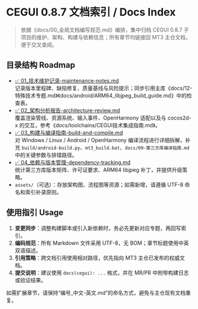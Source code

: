# CEGUI 0.8.7 文档索引 / Docs Index

> 依据《docs/00_全局文档编写规范.md》编排，集中归档 CEGUI 0.8.7 子项目的维护、架构、构建与依赖信息；所有章节均链接回 MT3 主仓文档，便于交叉查阅。

## 目录结构 Roadmap

- [✅ 01_技术维护记录-maintenance-notes.md](./01_技术维护记录-maintenance-notes.md)  
  记录版本里程碑、缺陷修复、质量基线与风险提示；同步引用主库《docs/12-特殊技术专题.md》《docs/android/ARM64_libjpeg_build_guide.md》中的检查表。
- [✅ 02_架构分析报告-architecture-review.md](./02_架构分析报告-architecture-review.md)  
  覆盖渲染管线、资源系统、输入事件、OpenHarmony 适配以及与 cocos2d-x 的交互，参考《docs/toolchains/CEGUI技术集成指南.md》。
- [✅ 03_构建与编译指南-build-and-compile.md](./03_构建与编译指南-build-and-compile.md)  
  对 Windows / Linux / Android / OpenHarmony 编译流程进行详细拆解，补充 `build/android-build.py`、`mt3_build.bat`、`docs/09-第三方库编译指南.md` 中的关键参数与排错路径。
- [✅ 04_依赖与版本管理-dependency-tracking.md](./04_依赖与版本管理-dependency-tracking.md)  
  统计第三方库版本矩阵、许可证要求、ARM64 libjpeg 补丁，并提供升级策略。
- `assets/`（可选）：存放架构图、流程图等资源；如需新增，请遵循 UTF-8 命名和索引补录原则。

## 使用指引 Usage

1. **变更同步**：调整构建脚本或引入新依赖时，务必先更新对应专题，再回写索引。
2. **编码规范**：所有 Markdown 文件采用 UTF-8，无 BOM；章节标题使用中英双语描述。
3. **引用策略**：跨文档引用使用相对路径，优先指向 MT3 主仓已发布的权威文档。
4. **提交说明**：建议使用 `docs(cegui): ...` 格式，并在 MR/PR 中附带构建日志或验证结果。

如需扩展章节，请保持“编号_中文-英文.md”的命名方式，避免与主仓现有文档重复。
